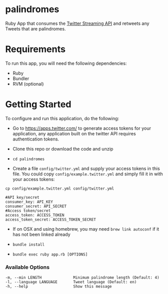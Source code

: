 palindromes
=================

Ruby App that consumes the [Twitter Streaming API](https://dev.twitter.com/docs/api/streaming) and retweets any Tweets that are palindromes.

Requirements
============

To run this app, you will need the following dependencies:

- Ruby
- Bundler
- RVM (optional)


Getting Started
============

To configure and run this application, do the following:

- Go to https://apps.twitter.com/ to generate access tokens for your application, any application built on the twitter API requires authentication tokens.

- Clone this repo or download the code and unzip

- `cd palindromes`

- Create a file `config/twitter.yml` and supply your access tokens in this file. You could copy `config/example.twitter.yml` and simply fill it in with your access tokens:

 `cp config/example.twitter.yml config/twitter.yml`

```
#API key/secret
consumer_key: API_KEY
consumer_secret: API_SECRET
#Access token/secret
access_token: ACCESS_TOKEN
access_token_secret: ACCESS_TOKEN_SECRET
```

- If on OSX and using homebrew, you may need `brew link autoconf` if it has not been linked already

- `bundle install`

- `bundle exec ruby app.rb [OPTIONS]`

### Available Options

```
-m, --min LENGTH              Minimum palindrome length (Default: 4)
-l, --language LANGUAGE       Tweet language (Default: en)
-h, --help                    Show this message
```
